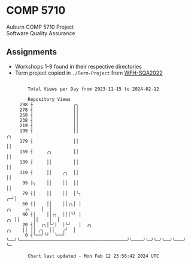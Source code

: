 # COMP 5710
Auburn COMP 5710 Project  
Software Quality Assurance

## Assignments
- Workshops 1-9 found in their respective directories
- Term project copied in `./Term-Project` from [WFH-SQA2022](https://github.com/wumphlett/WFH-SQA2022-AUBURN)

```

        Total Views per Day from 2023-11-15 to 2024-02-12

        Repository Views
     298 ┼               ╭╮
     278 ┤               ││
     258 ┤               ││
     238 ┤               ││
     219 ┤               ││
     199 ┤               ││                                                                     ╭╮
     179 ┤               ││                                                                     ││
     159 ┤     ╭╮        ││                                                                     ││
     139 ┤     ││        ││                                                                     ││
     119 ┤     ││    ╭╮  ││                                                                     ││
      99 ┼╮    ││    ││  ││                                                                     ││
      79 ┤│    ││    ││  │╰╮                                                                  ╭─╯│
      60 ┤│    ││    ││╭╮│ │                                                     ╭╮     ╭╮    │  │
      40 ┤│    ││╭╮  │││╰╯ │                                                  ╭╮ ││     ││    │  │
      20 ┤│  ╭╮│╰╯│  │╰╯   │  ╭╮                                        ╭╮    ││ ││ ╭╮  ││   ╭╯  │
       0 ┤╰──╯╰╯  ╰──╯     ╰──╯╰────────────────────────────────────────╯╰────╯╰─╯╰─╯╰──╯╰───╯   ╰─

        Chart last updated - Mon Feb 12 23:56:42 2024 UTC
        
```
